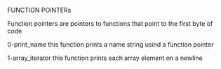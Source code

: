 FUNCTION POINTERs

Function pointers are pointers to functions that point to the first byte of code

0-print_name
this function prints a name string usind a function pointer

1-array_iterator
this function prints each array element on a newline
